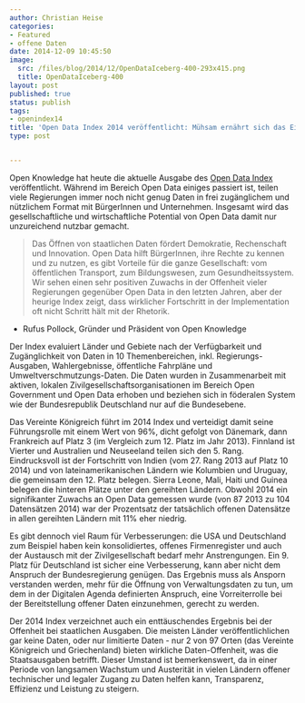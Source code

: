 ```yaml
---
author: Christian Heise
categories:
- Featured
- offene Daten
date: 2014-12-09 10:45:50
image:
  src: /files/blog/2014/12/OpenDataIceberg-400-293x415.png
  title: OpenDataIceberg-400
layout: post
published: true
status: publish
tags:
- openindex14
title: 'Open Data Index 2014 veröffentlicht: Mühsam ernährt sich das Eichhörnchen'
type: post


---
```


Open Knowledge hat heute die aktuelle Ausgabe des [Open Data Index](http://index.okfn.org) veröffentlicht. Während im Bereich Open Data einiges passiert ist, teilen viele Regierungen immer noch nicht genug Daten in frei zugänglichem und nützlichem Format mit BürgerInnen und Unternehmen. Insgesamt wird das gesellschaftliche und wirtschaftliche Potential von Open Data damit nur unzureichend nutzbar gemacht.

> Das Öffnen von staatlichen Daten fördert Demokratie, Rechenschaft und Innovation. Open Data hilft BürgerInnen, ihre Rechte zu kennen und zu nutzen, es gibt Vorteile für die ganze Gesellschaft: vom öffentlichen Transport, zum Bildungswesen, zum Gesundheitssystem. Wir sehen einen sehr positiven Zuwachs in der Offenheit vieler Regierungen gegenüber Open Data in den letzten Jahren, aber der heurige Index zeigt, dass wirklicher Fortschritt in der Implementation oft nicht Schritt hält mit der Rhetorik. 

- Rufus Pollock, Gründer und Präsident von Open Knowledge

Der Index evaluiert Länder und Gebiete nach der Verfügbarkeit und Zugänglichkeit von Daten in 10 Themenbereichen, inkl. Regierungs-Ausgaben, Wahlergebnisse, öffentliche Fahrpläne und Umweltverschmutzungs-Daten. Die Daten wurden in Zusammenarbeit mit aktiven, lokalen Zivilgesellschaftsorganisationen im Bereich Open Government und Open Data erhoben und beziehen sich in föderalen System wie der Bundesrepublik Deutschland nur auf die Bundesebene.

Das Vereinte Königreich führt im 2014 Index und verteidigt damit seine Führungsrolle mit einem Wert von 96%, dicht gefolgt von Dänemark, dann Frankreich auf Platz 3 (im Vergleich zum 12. Platz im Jahr 2013). Finnland ist Vierter und Australien und Neuseeland teilen sich den 5. Rang. Eindrucksvoll ist der Fortschritt von Indien (vom 27. Rang 2013 auf Platz 10 2014) und von lateinamerikanischen Ländern wie Kolumbien und Uruguay, die gemeinsam den 12. Platz belegen. Sierra Leone, Mali, Haiti und Guinea belegen die hinteren Plätze unter den gereihten Ländern. Obwohl 2014 ein signifikanter Zuwachs an Open Data gemessen wurde (von 87 2013 zu 104 Datensätzen 2014) war der Prozentsatz der tatsächlich offenen Datensätze in allen gereihten Ländern mit 11% eher niedrig.

Es gibt dennoch viel Raum für Verbesserungen: die USA und Deutschland zum Beispiel haben kein konsolidiertes, offenes Firmenregister und auch der Austausch mit der Zivilgesellschaft bedarf mehr Anstrengungen. Ein 9. Platz für Deutschland ist sicher eine Verbesserung, kann aber nicht dem Anspruch der Bundesregierung genügen. Das Ergebnis muss als Ansporn verstanden werden, mehr für die Öffnung von Verwaltungsdaten zu tun, um dem in der Digitalen Agenda definierten Anspruch, eine Vorreiterrolle bei der Bereitstellung offener Daten einzunehmen, gerecht zu werden.

Der 2014 Index verzeichnet auch ein enttäuschendes Ergebnis bei der Offenheit bei staatlichen Ausgaben. Die meisten Länder veröffentlichlichen gar keine Daten, oder nur limitierte Daten - nur 2 von 97 Orten (das Vereinte Königreich und Griechenland) bieten wirkliche Daten-Offenheit, was die Staatsausgaben betrifft. Dieser Umstand ist bemerkenswert, da in einer Periode von langsamen Wachstum und Austerität in vielen Ländern offener technischer und legaler Zugang zu Daten helfen kann, Transparenz, Effizienz und Leistung zu steigern.